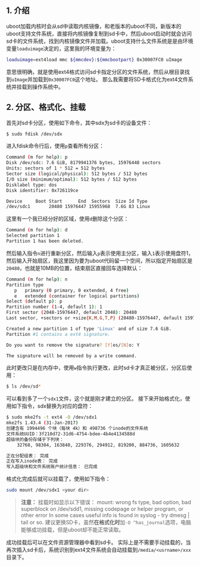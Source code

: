 ## 1. 介绍
uboot加载内核时会从sd中读取内核镜像，和老版本的uboot不同，新版本的uboot支持文件系统，直接将内核镜像复制到sd卡中，然后uboot启动时就会访问sd卡的文件系统，找到内核镜像文件并加载。uboot支持什么文件系统是是由环境变量`loaduimage`决定的，这里我的环境变量为：
```bash
loaduimage=ext4load mmc ${mmcdev}:${mmcbootpart} 0x30007FC0 uImage
```
意思很明确，就是使用ext4格式访问sd卡指定分区的文件系统，然后从根目录找到`uImage`并加载到`0x30007FC0`这个地址。
那么我需要将SD卡格式化为ext4文件系统并挂载到操作系统中。

## 2. 分区、格式化、挂载
首先对sd卡分区，使用如下命令，其中sdx为sd卡的设备文件：
```bash
$ sudo fdisk /dev/sdx
```
进入fdisk命令行后，使用`p`查看所有分区：
```bash
Command (m for help): p
Disk /dev/sdc: 7.6 GiB, 8179941376 bytes, 15976448 sectors
Units: sectors of 1 * 512 = 512 bytes
Sector size (logical/physical): 512 bytes / 512 bytes
I/O size (minimum/optimal): 512 bytes / 512 bytes
Disklabel type: dos
Disk identifier: 0x726119ce

Device     Boot Start      End  Sectors  Size Id Type
/dev/sdc1       20480 15976447 15955968  7.6G 83 Linux
```
这里有一个我已经分好的区域，使用`d`删除这个分区：
```bash
Command (m for help): d
Selected partition 1
Partition 1 has been deleted.

```
然后输入指令`n`进行重新分区，然后输入`p`表示使用主分区，输入`1`表示使用盘符1，然后输入开始扇区，我这里因为要为uboot代码留一个空间，所以指定开始扇区是`20480`，也就是10MB的位置，结束扇区直接回车选择默认：
```bash
Command (m for help): n
Partition type
   p   primary (0 primary, 0 extended, 4 free)
   e   extended (container for logical partitions)
Select (default p): p
Partition number (1-4, default 1): 1
First sector (2048-15976447, default 2048): 20480
Last sector, +sectors or +size{K,M,G,T,P} (20480-15976447, default 15976447): 

Created a new partition 1 of type 'Linux' and of size 7.6 GiB.
Partition #1 contains a ext4 signature.

Do you want to remove the signature? [Y]es/[N]o: Y

The signature will be removed by a write command.
```
此时更改只是在内存中，使用`w`指令执行更改，此时sd卡才真正被分区，分区后使用：
```bash
$ ls /dev/sd*
```
可以看到多了一个`sdx1`文件，这个就是刚才建立的分区。
接下来开始格式化，使用如下指令，sdx替换为对应的盘符：
```bash
$ sudo mke2fs -t ext4 -O /dev/sdx1
mke2fs 1.43.4 (31-Jan-2017)
创建含有 1994496 个块（每块 4k）和 498736 个inode的文件系统
文件系统UUID：3f210d72-31d6-4754-bdee-4b4e4134588d
超级块的备份存储于下列块： 
	32768, 98304, 163840, 229376, 294912, 819200, 884736, 1605632

正在分配组表： 完成                            
正在写入inode表： 完成                            
写入超级块和文件系统账户统计信息： 已完成
```

格式化完成后就可以挂载了，使用如下指令：
```bash
sudo mount /dev/sdx1 <your dir>
```
> **注意：**
挂载时如显示以下错误：
>mount: wrong fs type, bad option, bad superblock on /dev/sdd1,
>       missing codepage or helper program, or other error
>       In some cases useful info is found in syslog - try
>      dmesg | tail or so.
> 建议更换SD卡，虽然**在格式化时**加`-O ^has_journal`选项，电脑能够成功挂载，但是uboot却不能正常读取。

成功挂载后可以在文件资源管理器中看到sd卡。
实际上是不需要手动挂载的，当再次插入sd卡后，系统识别到ext4文件系统会自动挂载到`/media/<usrname>/xxx`目录下。